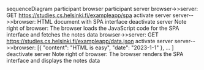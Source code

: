 sequenceDiagram
participant browser
participant server
browser->>server: GET https://studies.cs.helsinki.fi/exampleapp/spa
activate server
server-->>browser: HTML document with SPA interface
deactivate server
Note right of browser: The browser loads the JavaScript code for the SPA interface and fetches the notes data
browser->>server: GET https://studies.cs.helsinki.fi/exampleapp/data.json
activate server
server-->>browser: [{ "content": "HTML is easy", "date": "2023-1-1" }, ... ]
deactivate server
Note right of browser: The browser renders the SPA interface and displays the notes data